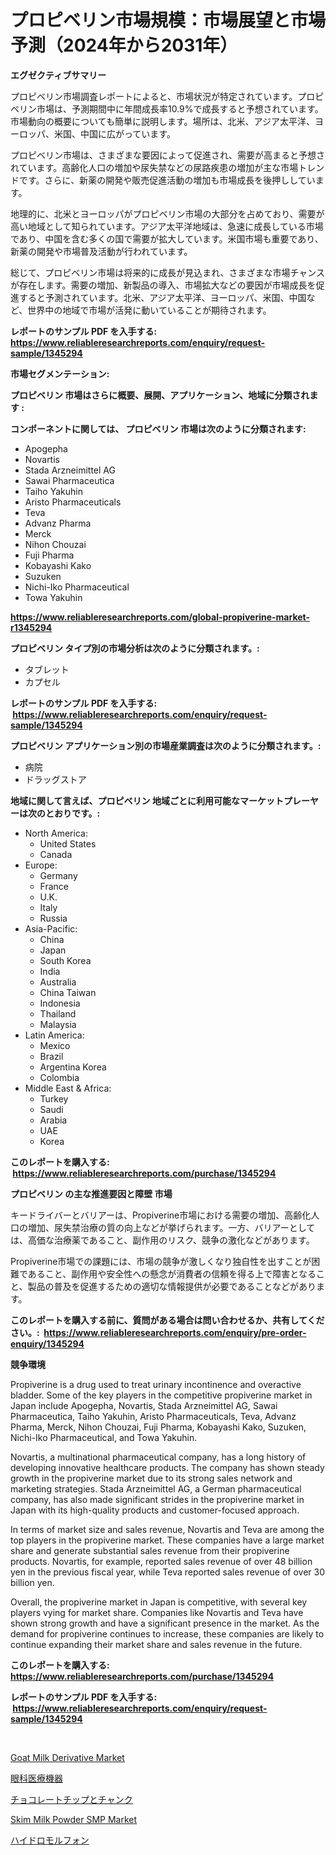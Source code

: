 <p><h1>プロピベリン市場規模：市場展望と市場予測（2024年から2031年）</h1></p><p><strong>エグゼクティブサマリー</strong></p>
<p><p>プロピベリン市場調査レポートによると、市場状況が特定されています。プロピベリン市場は、予測期間中に年間成長率10.9%で成長すると予想されています。市場動向の概要についても簡単に説明します。場所は、北米、アジア太平洋、ヨーロッパ、米国、中国に広がっています。</p><p>プロピベリン市場は、さまざまな要因によって促進され、需要が高まると予想されています。高齢化人口の増加や尿失禁などの尿路疾患の増加が主な市場トレンドです。さらに、新薬の開発や販売促進活動の増加も市場成長を後押ししています。</p><p>地理的に、北米とヨーロッパがプロピベリン市場の大部分を占めており、需要が高い地域として知られています。アジア太平洋地域は、急速に成長している市場であり、中国を含む多くの国で需要が拡大しています。米国市場も重要であり、新薬の開発や市場普及活動が行われています。</p><p>総じて、プロピベリン市場は将来的に成長が見込まれ、さまざまな市場チャンスが存在します。需要の増加、新製品の導入、市場拡大などの要因が市場成長を促進すると予測されています。北米、アジア太平洋、ヨーロッパ、米国、中国など、世界中の地域で市場が活発に動いていることが期待されます。</p></p>
<p><strong>レポートのサンプル PDF を入手する: <a href="https://www.reliableresearchreports.com/enquiry/request-sample/1345294">https://www.reliableresearchreports.com/enquiry/request-sample/1345294</a></strong></p>
<p><strong>市場セグメンテーション:</strong></p>
<p><strong> プロピベリン 市場はさらに概要、展開、アプリケーション、地域に分類されます :</strong></p>
<p><strong>コンポーネントに関しては、 プロピベリン 市場は次のように分類されます: &nbsp;</strong></p>
<p><ul><li>Apogepha</li><li>Novartis</li><li>Stada Arzneimittel AG</li><li>Sawai Pharmaceutica</li><li>Taiho Yakuhin</li><li>Aristo Pharmaceuticals</li><li>Teva</li><li>Advanz Pharma</li><li>Merck</li><li>Nihon Chouzai</li><li>Fuji Pharma</li><li>Kobayashi Kako</li><li>Suzuken</li><li>Nichi-Iko Pharmaceutical</li><li>Towa Yakuhin</li></ul></p>
<p><strong><a href="https://www.reliableresearchreports.com/global-propiverine-market-r1345294">https://www.reliableresearchreports.com/global-propiverine-market-r1345294</a></strong></p>
<p><strong> プロピベリン タイプ別の市場分析は次のように分類されます。:</strong></p>
<p><ul><li>タブレット</li><li>カプセル</li></ul></p>
<p><strong>レポートのサンプル PDF を入手する: &nbsp;<a href="https://www.reliableresearchreports.com/enquiry/request-sample/1345294">https://www.reliableresearchreports.com/enquiry/request-sample/1345294</a></strong></p>
<p><strong> プロピベリン アプリケーション別の市場産業調査は次のように分類されます。:</strong></p>
<p><ul><li>病院</li><li>ドラッグストア</li></ul></p>
<p><strong>地域に関して言えば、プロピベリン 地域ごとに利用可能なマーケットプレーヤーは次のとおりです。:</strong></p>
<p><ul>
    <li>
        North America:
        <ul>
            <li>United States</li>
            <li>Canada</li>
        </ul>
    </li>
    <li>
        Europe:
        <ul>
            <li>Germany</li>
            <li>France</li>
            <li>U.K.</li>
            <li>Italy</li>
            <li>Russia</li>
        </ul>
    </li>
    <li>
        Asia-Pacific:
        <ul>
            <li>China</li>
            <li>Japan</li>
            <li>South Korea</li>
            <li>India</li>
            <li>Australia</li>
            <li>China Taiwan</li>
            <li>Indonesia</li>
            <li>Thailand</li>
            <li>Malaysia</li>
        </ul>
    </li>
    <li>
        Latin America:
        <ul>
            <li>Mexico</li>
            <li>Brazil</li>
            <li>Argentina Korea</li>
            <li>Colombia</li>
        </ul>
    </li>
    <li>
        Middle East & Africa:
        <ul>
            <li>Turkey</li>
            <li>Saudi</li>
            <li>Arabia</li>
            <li>UAE</li>
            <li>Korea</li>
        </ul>
    </li>
    </ul></p>
<p><strong>このレポートを購入する: &nbsp;<a href="https://www.reliableresearchreports.com/purchase/1345294">https://www.reliableresearchreports.com/purchase/1345294</a></strong></p>
<p><strong>プロピベリン の主な推進要因と障壁 市場</strong></p>
<p><p>キードライバーとバリアーは、Propiverine市場における需要の増加、高齢化人口の増加、尿失禁治療の質の向上などが挙げられます。一方、バリアーとしては、高価な治療薬であること、副作用のリスク、競争の激化などがあります。</p><p>Propiverine市場での課題には、市場の競争が激しくなり独自性を出すことが困難であること、副作用や安全性への懸念が消費者の信頼を得る上で障害となること、製品の普及を促進するための適切な情報提供が必要であることなどがあります。</p></p>
<p><strong>このレポートを購入する前に、質問がある場合は問い合わせるか、共有してください。:&nbsp; <a href="https://www.reliableresearchreports.com/enquiry/pre-order-enquiry/1345294">https://www.reliableresearchreports.com/enquiry/pre-order-enquiry/1345294</a></strong></p>
<p><strong>競争環境</strong></p>
<p><p>Propiverine is a drug used to treat urinary incontinence and overactive bladder. Some of the key players in the competitive propiverine market in Japan include Apogepha, Novartis, Stada Arzneimittel AG, Sawai Pharmaceutica, Taiho Yakuhin, Aristo Pharmaceuticals, Teva, Advanz Pharma, Merck, Nihon Chouzai, Fuji Pharma, Kobayashi Kako, Suzuken, Nichi-Iko Pharmaceutical, and Towa Yakuhin.</p><p>Novartis, a multinational pharmaceutical company, has a long history of developing innovative healthcare products. The company has shown steady growth in the propiverine market due to its strong sales network and marketing strategies. Stada Arzneimittel AG, a German pharmaceutical company, has also made significant strides in the propiverine market in Japan with its high-quality products and customer-focused approach.</p><p>In terms of market size and sales revenue, Novartis and Teva are among the top players in the propiverine market. These companies have a large market share and generate substantial sales revenue from their propiverine products. Novartis, for example, reported sales revenue of over 48 billion yen in the previous fiscal year, while Teva reported sales revenue of over 30 billion yen.</p><p>Overall, the propiverine market in Japan is competitive, with several key players vying for market share. Companies like Novartis and Teva have shown strong growth and have a significant presence in the market. As the demand for propiverine continues to increase, these companies are likely to continue expanding their market share and sales revenue in the future.</p></p>
<p><strong>このレポートを購入する: &nbsp; <a href="https://www.reliableresearchreports.com/purchase/1345294">https://www.reliableresearchreports.com/purchase/1345294</a></strong></p>
<p><strong>レポートのサンプル PDF を入手する: &nbsp;<a href="https://www.reliableresearchreports.com/enquiry/request-sample/1345294">https://www.reliableresearchreports.com/enquiry/request-sample/1345294</a></strong><strong></strong></p>
<p>&nbsp;</p>
<p><p><a href="https://github.com/kosella/Market-Research-Report-List-2/blob/main/goat-milk-derivative-market.md">Goat Milk Derivative Market</a></p><p><a href="https://medium.com/@wesleyeilly8796202/2024%E5%B9%B4%E3%81%8B%E3%82%892031%E5%B9%B4%E3%81%BE%E3%81%A7%E3%81%AE%E4%BA%88%E6%B8%AC%E3%81%95%E3%82%8C%E3%82%8B%E7%9C%BC%E7%A7%91%E5%8C%BB%E7%99%82%E6%A9%9F%E5%99%A8%E5%B8%82%E5%A0%B4%E3%81%AE%E5%8B%95%E5%90%91%E3%81%A8%E5%B8%82%E5%A0%B4%E5%88%86%E6%9E%90-78f48894a58b">眼科医療機器</a></p><p><a href="https://medium.com/@fabianhoncescu2022/%E3%83%81%E3%83%A7%E3%82%B3%E3%83%AC%E3%83%BC%E3%83%88%E3%83%81%E3%83%83%E3%83%97%E3%81%A8%E3%83%81%E3%83%A3%E3%83%B3%E3%82%AF%E3%81%AE%E5%B8%82%E5%A0%B4%E3%81%AF-%E5%B8%82%E5%A0%B4%E3%82%B7%E3%82%A7%E3%82%A2-%E3%82%B5%E3%82%A4%E3%82%BA-2031%E5%B9%B4%E3%81%BE%E3%81%A7%E3%81%AE%E4%BA%88%E6%B8%AC%E3%81%AB%E7%84%A6%E7%82%B9%E3%82%92%E5%BD%93%E3%81%A6%E3%81%A6%E3%81%84%E3%81%BE%E3%81%99-3ff65275b20a">チョコレートチップとチャンク</a></p><p><a href="https://github.com/nathandecarvalho/Market-Research-Report-List-2/blob/main/skim-milk-powder-smp-market.md">Skim Milk Powder SMP Market</a></p><p><a href="https://github.com/CloydAbbott2023/Market-Research-Report-List-1/blob/main/465498420176.md">ハイドロモルフォン</a></p></p>